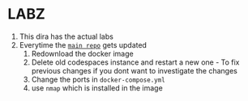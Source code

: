 # LABZ

1. This dira has the actual labs
2. Everytime the [`main repo`](https://github.com/xyizko/stratocyberlab) gets updated
   1. Redownload the docker image
   2. Delete old codespaces instance and restart a new one - To fix previous changes if you dont want to investigate the changes
   3. Change the ports in `docker-compose.yml`
   4. use `nmap` which is installed in the image
